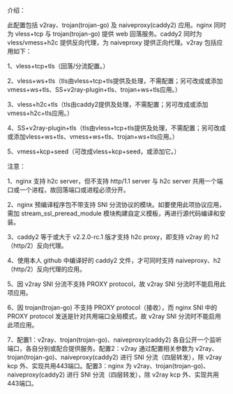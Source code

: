 介绍：

此配置包括 v2ray、trojan(trojan-go) 及 naiveproxy(caddy2) 应用。nginx 同时为 vless+tcp 与 trojan(trojan-go) 提供 web 回落服务。caddy2 同时为 vless/vmess+h2c 提供反向代理，为 naiveproxy 提供正向代理。v2ray 包括应用如下：

1、vless+tcp+tls（回落/分流配置。）

2、vless+ws+tls（tls由vless+tcp+tls提供及处理，不需配置；另可改成或添加vmess+ws+tls、SS+v2ray-plugin+tls、trojan+ws+tls应用。）

3、vless+h2c+tls（tls由caddy2提供及处理，不需配置；另可改成或添加vmess+h2c+tls应用。）

4、SS+v2ray-plugin+tls（tls由vless+tcp+tls提供及处理，不需配置；另可改成或添加vless+ws+tls、vmess+ws+tls、trojan+ws+tls应用。）

5、vmess+kcp+seed（可改成vless+kcp+seed，或添加它。）

注意：

1、nginx 支持 h2c server，但不支持 http/1.1 server 与 h2c server 共用一个端口或一个进程，故回落端口或进程必须分开。

2、nginx 预编译程序包不带支持 SNI 分流协议的模块。如要使用此项协议应用，需加 stream_ssl_preread_module 模块构建自定义模板，再进行源代码编译和安装。

3、caddy2 等于或大于 v2.2.0-rc.1 版才支持 h2c proxy，即支持 v2ray 的 h2（http/2）反向代理。

4、使用本人 github 中编译好的 caddy2 文件，才可同时支持 naiveproxy、h2（http/2）反向代理的应用。

5、因 v2ray SNI 分流不支持 PROXY protocol，故 v2ray SNI 分流时不能启用此项应用。

6、因 trojan(trojan-go) 不支持 PROXY protocol（接收），而 nginx SNI 中的 PROXY protocol 发送是针对共用端口全局模式，故 v2ray SNI 分流时不能启用此项应用。

7、配置1：v2ray、trojan(trojan-go)、naiveproxy(caddy2) 各自公开一个监听端口，各自分别或配合提供服务。配置2：v2ray 通过配置相关参数为 v2ray、trojan(trojan-go)、naiveproxy(caddy2) 进行 SNI 分流（四层转发），除 v2ray kcp 外、实现共用443端口。配置3：nginx 为 v2ray、trojan(trojan-go)、naiveproxy(caddy2) 进行 SNI 分流（四层转发），除 v2ray kcp 外、实现共用443端口。

